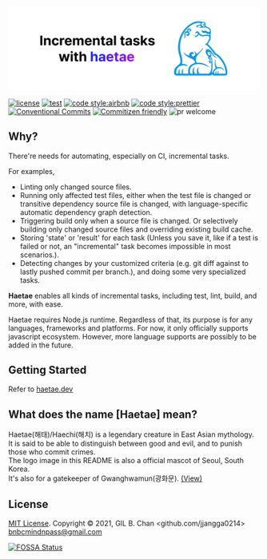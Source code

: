 ![Incremental tasks with Haetae](./assets/header.png)

[![license](https://img.shields.io/badge/license-MIT-ff4081.svg?style=flat-square&labelColor=black)](./LICENSE)
[![test](https://img.shields.io/badge/test-jest-7c4dff.svg?style=flat-square&labelColor=black)](./jest.config.js)
[![code style:airbnb](https://img.shields.io/badge/code_style-airbnb-448aff.svg?style=flat-square&labelColor=black)](https://github.com/airbnb/javascript)
[![code style:prettier](https://img.shields.io/badge/code_style-prettier-18ffff.svg?style=flat-square&labelColor=black)](https://prettier.io/)
[![Conventional Commits](https://img.shields.io/badge/Conventional%20Commits-1.0.0-ffab00.svg?style=flat-square&labelColor=black)](https://conventionalcommits.org)
[![Commitizen friendly](https://img.shields.io/badge/Commitizen-cz_conventional_changelog-dd2c00.svg?style=flat-square&labelColor=black)](http://commitizen.github.io/cz-cli/)
![pr welcome](https://img.shields.io/badge/PRs-welcome-09FF33.svg?style=flat-square&labelColor=black)

## Why?

There're needs for automating, especially on CI, incremental tasks.

For examples,

- Linting only changed source files.
- Running only affected test files, either when the test file is changed or transitive dependency source file is changed, with language-specific automatic dependency graph detection.
- Triggering build only when a source file is changed. Or selectively building only changed source files and overriding existing build cache.
- Storing 'state' or 'result' for each task (Unless you save it, like if a test is failed or not, an "incremental" task becomes impossible in most scenarios.).
- Detecting changes by your customized criteria (e.g. git diff against to lastly pushed commit per branch.), and doing some very specialized tasks.

**Haetae** enables all kinds of incremental tasks, including test, lint, build, and more, with ease.

Haetae requires Node.js runtime.
Regardless of that, its purpose is for any languages, frameworks and platforms.
For now, it only officially supports javascript ecosystem.
However, more language supports are possibly to be added in the future.

## Getting Started

Refer to [haetae.dev](https://haetae.dev)

## What does the name [**Haetae**] mean?

Haetae(해태)/Haechi(해치) is a legendary creature in East Asian mythology.\
It is said to be able to distinguish between good and evil, and to punish those who commit crimes.\
The logo image in this README is also a official mascot of Seoul, South Korea.\
It's also for a gatekeeper of Gwanghwamun(광화문). [(View)](https://www.google.com/maps/@37.5756468,126.977208,3a,75y,327.06h,88.41t/data=!3m6!1e1!3m4!1sx6zMoKeg62FVPz9QYSWNEQ!2e0!7i13312!8i6656?entry=ttu)

## License

[MIT License](license). Copyright © 2021, GIL B. Chan <github.com/jjangga0214> <bnbcmindnpass@gmail.com>

[![FOSSA Status](https://app.fossa.com/api/projects/git%2Bgithub.com%2Fhaetae-org%2Fhaetae.svg?type=large&issueType=license)](https://app.fossa.com/projects/git%2Bgithub.com%2Fhaetae-org%2Fhaetae?ref=badge_large&issueType=license)
